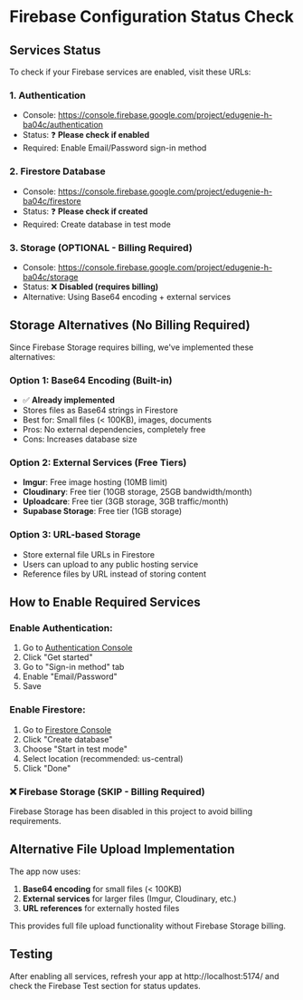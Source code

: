 # Firebase Configuration Status Check


## Services Status

To check if your Firebase services are enabled, visit these URLs:

### 1. Authentication

- Console: https://console.firebase.google.com/project/edugenie-h-ba04c/authentication
- Status: ❓ **Please check if enabled**
- Required: Enable Email/Password sign-in method

### 2. Firestore Database

- Console: https://console.firebase.google.com/project/edugenie-h-ba04c/firestore
- Status: ❓ **Please check if created**
- Required: Create database in test mode

### 3. Storage (OPTIONAL - Billing Required)

- Console: https://console.firebase.google.com/project/edugenie-h-ba04c/storage
- Status: ❌ **Disabled (requires billing)**
- Alternative: Using Base64 encoding + external services

## Storage Alternatives (No Billing Required)

Since Firebase Storage requires billing, we've implemented these alternatives:

### Option 1: Base64 Encoding (Built-in)

- ✅ **Already implemented**
- Stores files as Base64 strings in Firestore
- Best for: Small files (< 100KB), images, documents
- Pros: No external dependencies, completely free
- Cons: Increases database size

### Option 2: External Services (Free Tiers)

- **Imgur**: Free image hosting (10MB limit)
- **Cloudinary**: Free tier (10GB storage, 25GB bandwidth/month)
- **Uploadcare**: Free tier (3GB storage, 3GB traffic/month)
- **Supabase Storage**: Free tier (1GB storage)

### Option 3: URL-based Storage

- Store external file URLs in Firestore
- Users can upload to any public hosting service
- Reference files by URL instead of storing content

## How to Enable Required Services

### Enable Authentication:

1. Go to [Authentication Console](https://console.firebase.google.com/project/edugenie-h-ba04c/authentication)
2. Click "Get started"
3. Go to "Sign-in method" tab
4. Enable "Email/Password"
5. Save

### Enable Firestore:

1. Go to [Firestore Console](https://console.firebase.google.com/project/edugenie-h-ba04c/firestore)
2. Click "Create database"
3. Choose "Start in test mode"
4. Select location (recommended: us-central)
5. Click "Done"

### ❌ Firebase Storage (SKIP - Billing Required)

Firebase Storage has been disabled in this project to avoid billing requirements.

## Alternative File Upload Implementation

The app now uses:

1. **Base64 encoding** for small files (< 100KB)
2. **External services** for larger files (Imgur, Cloudinary, etc.)
3. **URL references** for externally hosted files

This provides full file upload functionality without Firebase Storage billing.

## Testing

After enabling all services, refresh your app at http://localhost:5174/ and check the Firebase Test section for status updates.

